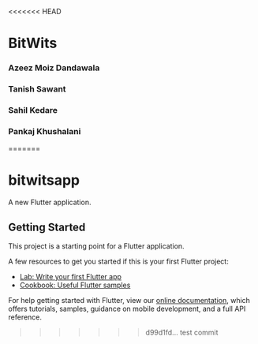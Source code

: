 <<<<<<< HEAD
# BitWits

### Azeez Moiz Dandawala <Badge text="beta" type="warning"/> <Badge text="default theme"/>


### Tanish Sawant <Badge text="beta" type="warning"/> <Badge text="default theme"/>  

### Sahil Kedare <Badge text="beta" type="warning"/> <Badge text="default theme"/>

### Pankaj Khushalani <Badge text="beta" type="warning"/> <Badge text="default theme"/>
=======
# bitwitsapp

A new Flutter application.

## Getting Started

This project is a starting point for a Flutter application.

A few resources to get you started if this is your first Flutter project:

- [Lab: Write your first Flutter app](https://flutter.dev/docs/get-started/codelab)
- [Cookbook: Useful Flutter samples](https://flutter.dev/docs/cookbook)

For help getting started with Flutter, view our
[online documentation](https://flutter.dev/docs), which offers tutorials,
samples, guidance on mobile development, and a full API reference.
>>>>>>> d99d1fd... test commit
